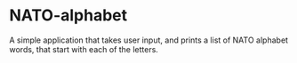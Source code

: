# NATO-alphabet

A simple application that takes user input, and prints
a list of NATO alphabet words, that start with each of 
the letters.
